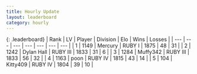 ```yaml
---
title: Hourly Update
layout: leaderboard
category: hourly
---
```


{: .leaderboard}
| Rank | LV | Player | Division | Elo | Wins | Losses |
| --- | --- | --- | --- | --- | --- | --- |
| <span data-change="0">1</span> | 1149 | <span title="ID: 692745">Mercury</span> | RUBY I | <span data-change="-7">1875</span> | <span data-change="1">48</span> | <span data-change="2">31</span> |
| <span data-change="1">2</span> | 1242 | <span title="ID: 174294">Dylan Hall</span> | RUBY III | <span data-change="7">1833</span> | <span data-change="1">31</span> | <span data-change="0">6</span> |
| <span data-change="-1">3</span> | 1284 | <span title="ID: 720567">Muffy342</span> | RUBY III | <span data-change="0">1833</span> | <span data-change="0">56</span> | <span data-change="0">32</span> |
| <span data-change="0">4</span> | 1163 | <span title="ID: 540690">poon</span> | RUBY IV | <span data-change="0">1815</span> | <span data-change="0">43</span> | <span data-change="0">14</span> |
| <span data-change="0">5</span> | 104 | <span title="ID: 459203">Kitty409</span> | RUBY IV | <span data-change="0">1804</span> | <span data-change="0">39</span> | <span data-change="0">10</span> |